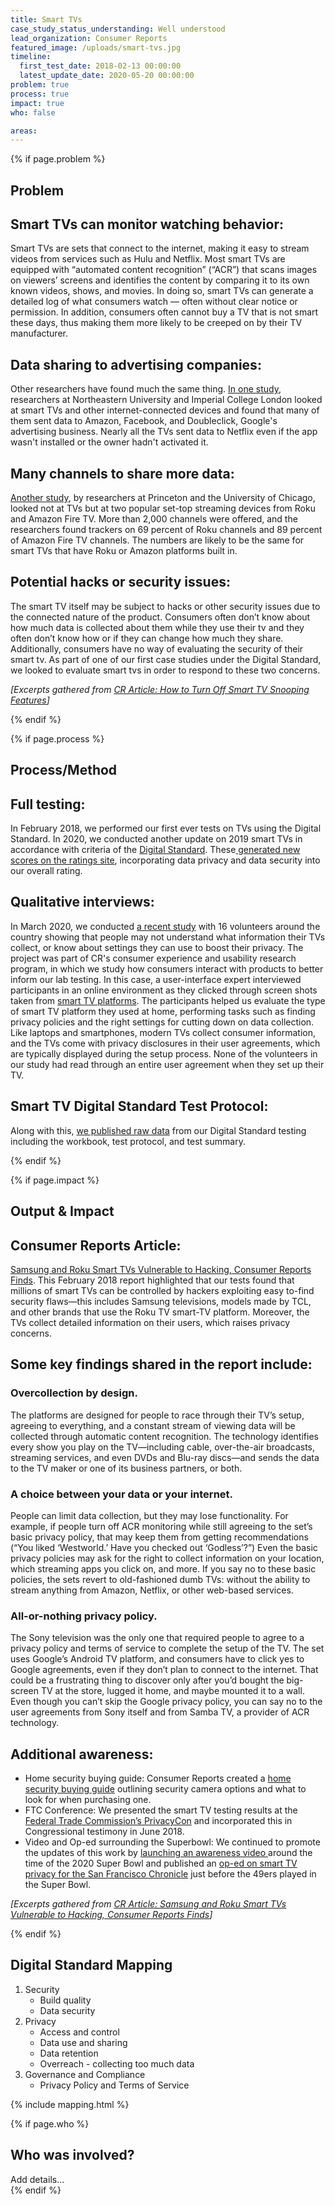 ```yaml
---
title: Smart TVs
case_study_status_understanding: Well understood
lead_organization: Consumer Reports
featured_image: /uploads/smart-tvs.jpg
timeline:
  first_test_date: 2018-02-13 00:00:00
  latest_update_date: 2020-05-20 00:00:00
problem: true
process: true
impact: true
who: false

areas:
---
```



{% if page.problem %}
<section>
  <div class="container">
    <div class="row">
      <div class="col-12 col-lg-4 text-lg-right">
        <div class="sticky-top ">
          <h2 class="editable h1">Problem</h2>
          <div class="editable"></div>
        </div>
      </div>
      <div class="col-12 col-lg-8">
        <div class="editable mt-3">
    <h2>Smart TVs can monitor watching behavior:</h2><p>Smart TVs are sets that
    connect to the internet, making it easy to stream videos from services such
    as Hulu and Netflix. Most smart TVs are equipped with &ldquo;automated
    content recognition&rdquo; (&ldquo;ACR&rdquo;) that scans images on
    viewers&rsquo; screens and identifies the content by comparing it to its own
    known videos, shows, and movies. In doing so, smart TVs can generate a
    detailed log of what consumers watch &mdash; often without clear notice or
    permission. In addition, consumers often cannot buy a TV that is not smart
    these days, thus making them more likely to be creeped on by their TV
    manufacturer.</p><h2>Data sharing to advertising companies:
    &nbsp;</h2><p>Other researchers have found much the same thing. <a
    target="_blank" rel="noopener"
    href="https://moniotrlab.ccis.neu.edu/wp-content/uploads/2019/09/ren-imc19.pdf">In
    one study</a>, researchers at Northeastern University and Imperial College
    London looked at smart TVs and other internet-connected devices and found
    that many of them sent data to Amazon, Facebook, and Doubleclick, Google's
    advertising business. Nearly all the TVs sent data to Netflix even if the
    app wasn't installed or the owner hadn't activated it.</p><h2>Many channels
    to share more data:</h2><p><a target="_blank" rel="noopener"
    href="https://www.princeton.edu/~pmittal/publications/tv-tracking-ccs19.pdf">Another
    study</a>, by researchers at Princeton and the University of Chicago, looked
    not at TVs but at two popular set-top streaming devices from Roku and Amazon
    Fire TV. More than 2,000 channels were offered, and the researchers found
    trackers on 69 percent of Roku channels and 89 percent of Amazon Fire TV
    channels. The numbers are likely to be the same for smart TVs that have Roku
    or Amazon platforms built in.</p><h2>Potential hacks or security
    issues:</h2><p>The smart TV itself may be subject to hacks or other security
    issues due to the connected nature of the product. Consumers often
    don&rsquo;t know about how much data is collected about them while they use
    their tv and they often don&rsquo;t know how or if they can change how much
    they share. Additionally, consumers have no way of evaluating the security
    of their smart tv. As part of one of our first case studies under the
    Digital Standard, we looked to evaluate smart tvs in order to respond to
    these two concerns.&nbsp;</p><p><em>[Excerpts gathered from <a
    target="_blank" rel="noopener"
    href="https://www.consumerreports.org/privacy/how-to-turn-off-smart-tv-snooping-features/">CR
    Article: How to Turn Off Smart TV Snooping Features</a>]</em></p>
        </div>
      </div>
    </div>
  </div>
</section>
{% endif %}

{% if page.process %}
<section class="bg-grey">
  <div class="container">
    <div class="row">
      <div class="col-12 col-lg-4 text-lg-right">
        <div class="sticky-top">
          <h2 class="editable h1">Process/Method</h2>
          <div class="editable"></div>
        </div>
      </div>
      <div class="col-12 col-lg-8">
        <div class="editable mt-3">
    <h2>Full testing:</h2><p>In February 2018, we performed our first ever tests
    on TVs using the Digital Standard. In 2020, we conducted another update on
    2019 smart TVs in accordance with criteria of the <a target="_blank"
    rel="noopener" href="https://www.thedigitalstandard.org/">Digital
    Standard</a>. These<a target="_blank" rel="noopener"
    href="https://www.consumerreports.org/products/tvs/ratings-overview/">
    generated new scores on the ratings site</a>, incorporating data privacy and
    data security into our overall rating.&nbsp;</p><h2>Qualitative
    interviews:</h2><p>In March 2020, we conducted <a target="_blank"
    rel="noopener"
    href="https://www.consumerreports.org/tvs/consumers-struggle-with-smart-tv-privacy-settings/">a
    recent study</a> with 16 volunteers around the country showing that people
    may not understand what information their TVs collect, or know about
    settings they can use to boost their privacy. The project was part of CR's
    consumer experience and usability research program, in which we study how
    consumers interact with products to better inform our lab testing. In this
    case, a user-interface expert interviewed participants in an online
    environment as they clicked through screen shots taken from <a
    target="_blank" rel="noopener"
    href="https://www.consumerreports.org/tvs/smart-tv-systems-pros-cons/">smart
    TV platforms</a>. The participants helped us evaluate the type of smart TV
    platform they used at home, performing tasks such as finding privacy
    policies and the right settings for cutting down on data collection. Like
    laptops and smartphones, modern TVs collect consumer information, and the
    TVs come with privacy disclosures in their user agreements, which are
    typically displayed during the setup process. None of the volunteers in our
    study had read through an entire user agreement when they set up their
    TV.</p><h2>Smart TV Digital Standard Test Protocol:</h2><p>Along with this,
    <a target="_blank" rel="noopener"
    href="https://medium.com/cr-digital-lab/raw-data-release-2019-smart-tv-testing-9dc211cdb3a3">we
    published raw data</a> from our Digital Standard testing including the
    workbook, test protocol, and test summary.&nbsp;</p>
        </div>
      </div>
    </div>
  </div>
</section>
{% endif %}

{% if page.impact %}
<section>
  <div class="container">
    <div class="row">
      <div class="col-12 col-lg-4 text-lg-right">
        <div class="sticky-top">
          <h2 class="editable h1">Output & Impact</h2>
          <div class="editable"></div>
        </div>
      </div>
      <div class="col-12 col-lg-8">
        <div class="editable mt-3">
              <h2>Consumer Reports Article:</h2><p><a target="_blank" rel="noopener"
    href="https://www.consumerreports.org/televisions/samsung-roku-smart-tvs-vulnerable-to-hacking-consumer-reports-finds/">Samsung
    and Roku Smart TVs Vulnerable to Hacking, Consumer Reports Finds</a>. This
    February 2018 report highlighted that our tests found that millions of smart
    TVs can be controlled by hackers exploiting easy to-find security
    flaws&mdash;this includes Samsung televisions, models made by TCL, and other
    brands that use the Roku TV smart-TV platform. Moreover, the TVs collect
    detailed information on their users, which raises privacy
    concerns.&nbsp;</p><h2>Some key findings shared in the report
    include:</h2><h3>Overcollection by design.</h3><p>The platforms are designed
    for people to race through their TV&rsquo;s setup, agreeing to everything,
    and a constant stream of viewing data will be collected through automatic
    content recognition. The technology identifies every show you play on the
    TV&mdash;including cable, over-the-air broadcasts, streaming services, and
    even DVDs and Blu-ray discs&mdash;and sends the data to the TV maker or one
    of its business partners, or both.</p><h3>A choice between your data or your
    internet.</h3><p>People can limit data collection, but they may lose
    functionality. For example, if people turn off ACR monitoring while still
    agreeing to the set&rsquo;s basic privacy policy, that may keep them from
    getting recommendations (&ldquo;You liked &lsquo;Westworld.&rsquo; Have you
    checked out &lsquo;Godless&rsquo;?&rdquo;) Even the basic privacy policies
    may ask for the right to collect information on your location, which
    streaming apps you click on, and more. If you say no to these basic
    policies, the sets revert to old-fashioned dumb TVs: without the ability to
    stream anything from Amazon, Netflix, or other web-based
    services.</p><h3>All-or-nothing privacy policy.</h3><p>The Sony television
    was the only one that required people to agree to a privacy policy and terms
    of service to complete the setup of the TV. The set uses Google&rsquo;s
    Android TV platform, and consumers have to click yes to Google agreements,
    even if they don&rsquo;t plan to connect to the internet. That could be a
    frustrating thing to discover only after you&rsquo;d bought the big-screen
    TV at the store, lugged it home, and maybe mounted it to a wall. Even though
    you can&rsquo;t skip the Google privacy policy, you can say no to the user
    agreements from Sony itself and from Samba TV, a provider of ACR
    technology.</p><h2>Additional awareness:&nbsp;</h2><ul><li>Home security
    buying guide: Consumer Reports created a <a target="_blank" rel="noopener"
    href="https://www.consumerreports.org/cro/home-security-cameras/buying-guide/index.htm">home
    security buying guide</a> outlining security camera options and what to look
    for when purchasing one.&nbsp;</li><li>FTC Conference: We presented the
    smart TV testing results at the <a target="_blank" rel="noopener"
    href="https://www.ftc.gov/news-events/events-calendar/2018/02/privacycon-2018">Federal
    Trade Commission&rsquo;s PrivacyCon</a> and incorporated this in
    Congressional testimony in June 2018.&nbsp;</li><li>Video and Op-ed
    surrounding the Superbowl: We continued to promote the updates of this work
    by <a target="_blank" rel="noopener"
    href="https://www.youtube.com/watch?v=oVgCSkUPvPg">launching an awareness
    video </a>around the time of the 2020 Super Bowl and published an <a
    target="_blank" rel="noopener"
    href="https://www.sfchronicle.com/opinion/openforum/article/Your-smart-TV-is-watching-you-back-15012209.php">op-ed
    on smart TV privacy for the San Francisco Chronicle</a>&nbsp;just before the
    49ers played in the Super Bowl.</li></ul><p><em>[Excerpts gathered from <a
    target="_blank" rel="noopener"
    href="https://www.consumerreports.org/televisions/samsung-roku-smart-tvs-vulnerable-to-hacking-consumer-reports-finds/">CR
    Article: Samsung and Roku Smart TVs Vulnerable to Hacking, Consumer Reports
    Finds</a>]</em></p>
        </div>
      </div>
    </div>
  </div>
</section>
{% endif %}


<section class="bg-grey">
  <div class="container">
    <div class="row">
      <div class="col-12 col-lg-4 text-lg-right">
        <div class="sticky-top">
          <h2 class="editable h1">Digital Standard Mapping</h2>
          <div class="editable"></div>
        </div>
      </div>
      <div class="col-12 col-lg-8">
        <div class="editable mt-3">
            <ol><li>Security<ul><li>Build quality</li><li>Data
    security</li></ul></li><li>Privacy<ul><li>Access and control</li><li>Data
    use and sharing</li><li>Data retention</li><li>Overreach - collecting too
    much data</li></ul></li><li>Governance and Compliance<ul><li>Privacy Policy
    and Terms of Service</li></ul></li></ol>
        </div>
      </div>
    </div>
    {% include mapping.html %}
  </div>
</section>


{% if page.who %}
  <section>
    <div class="container">
      <div class="row">
        <div class="col-12 col-lg-4 text-lg-right">
          <h2 class="editable h1">Who was involved?</h2>
          <div class="editable"></div>
        </div>
        <div class="col-12 col-lg-8">
          <div class="editable mt-3">
            Add details...
          </div>
        </div>
      </div>
    </div>
  </section>
{% endif %}
